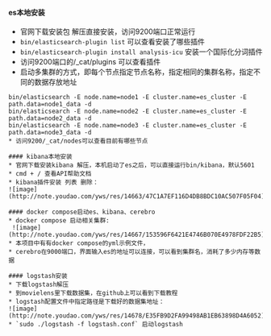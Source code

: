 #### es本地安装
* 官网下载安装包 解压直接安装，访问9200端口正常运行
* `bin/elasticsearch-plugin list` 可以查看安装了哪些插件
* `bin/elasticsearch-plugin install analysis-icu` 安装一个国际化分词插件
* 访问9200端口的/_cat/plugins 可以查看插件
* 启动多集群的方式，即每个节点指定节点名称，指定相同的集群名称，指定不同的数据存放地址
```
bin/elasticsearch -E node.name=node1 -E cluster.name=es_cluster -E path.data=node1_data -d
bin/elasticsearch -E node.name=node2 -E cluster.name=es_cluster -E path.data=node2_data -d
bin/elasticsearch -E node.name=node3 -E cluster.name=es_cluster -E path.data=node3_data -d
* 访问9200/_cat/nodes可以查看目前有哪些节点

#### kibana本地安装
* 官网下载安装kibana 解压，本机启动了es之后，可以直接运行bin/kibana，默认5601
* cmd + / 查看API帮助文档
* kibana插件安装 列表 删除：
![image](http://note.youdao.com/yws/res/14663/47C1A7EF116D4DB8BDC10AC507F05F04)

#### docker compose启动es、kibana、cerebro
* docker compose 启动相关集群: 
 ![image](http://note.youdao.com/yws/res/14667/153596F6421E4746B070E4978FDF22B5)
* 本项目中有有docker compose的yml示例文件，
* cerebro在9000端口，界面输入es的地址可以连接，可以看到集群名，消耗了多少内存等数据

#### logstash安装
* 下载logstash解压
* 到movielens里下载数据集，在github上可以看到下载教程
* logstash配置文件中指定路径是下载好的数据集地址：
![image](http://note.youdao.com/yws/res/14678/E35FB9D2FA99498AB1EB63898D4A6052)
* `sudo ./logstash -f logstash.conf` 启动logstash
